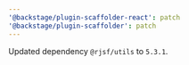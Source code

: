 ```yaml
---
'@backstage/plugin-scaffolder-react': patch
'@backstage/plugin-scaffolder': patch
---
```


Updated dependency `@rjsf/utils` to `5.3.1`.
